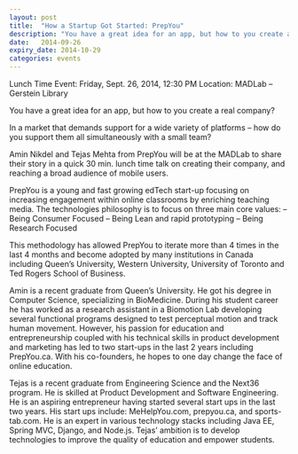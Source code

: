 ```yaml
---
layout: post
title:  "How a Startup Got Started: PrepYou"
description: "You have a great idea for an app, but how to you create a real company?"
date:   2014-09-26
expiry_date: 2014-10-29
categories: events
---
```


Lunch Time Event: Friday, Sept. 26, 2014, 12:30 PM
Location: MADLab – Gerstein Library

You have a great idea for an app, but how to you create a real company?

In a market that demands support for a wide variety of platforms – how do you support them all simultaneously with a small team?

Amin Nikdel and Tejas Mehta from PrepYou will be at the MADLab to share their story in a quick 30 min. lunch time talk on creating their company, and reaching a broad audience of mobile users.

PrepYou is a young and fast growing edTech start-up focusing on increasing engagement within
online classrooms by enriching teaching media. The technologies philosophy is to focus on three main
core values:
– Being Consumer Focused
– Being Lean and rapid prototyping
– Being Research Focused

This methodology has allowed PrepYou to iterate more than 4 times in the last 4 months and
become adopted by many institutions in Canada including Queen’s University, Western University,
University of Toronto and Ted Rogers School of Business.

Amin is a recent graduate from Queen’s University. He got his degree in Computer Science, specializing in BioMedicine. During his student career he has worked as a research assistant in a Biomotion Lab developing several functional programs designed to test perceptual motion and track human movement. However, his passion for education and entrepreneurship coupled with his technical skills in product development and marketing has led to two start-ups in the last 2 years including PrepYou.ca. With his co-founders, he hopes to one day change the face of online education.

Tejas is a recent graduate from Engineering Science and the Next36 program. He is skilled at Product Development and Software Engineering. He is an aspiring entrepreneur having started several start ups in the last two years. His start ups include: MeHelpYou.com, prepyou.ca, and sports-tab.com. He is an expert in various technology stacks including Java EE, Spring MVC, Django, and Node.js. Tejas’ ambition is to develop technologies to improve the quality of education and empower students.
